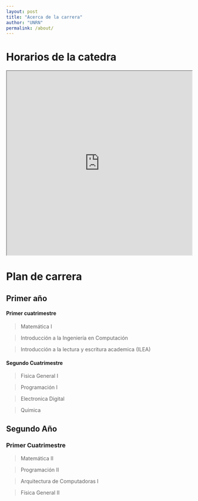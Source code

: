 ```yaml
---
layout: post
title: "Acerca de la carrera"
author: "UNRN"
permalink: /about/
---
```


# Horarios de la catedra

<iframe width="100%" height="500px" src="https://docs.google.com/spreadsheets/d/e/2PACX-1vS5-tgDXDkDEzIC7o4sPUeZ4ZqBmpG4wLoRBGSnKs7ObyphPZeUdQnPPpAdSMB6-veVjHntcYmOnW-W/pubhtml?widget=true&amp;headers=false"></iframe>

# Plan de carrera

## Primer año

#### Primer cuatrimestre

> Matemática I

> Introducción a la Ingeniería en Computación

> Introducción a la lectura y escritura academica (ILEA)

#### Segundo Cuatrimestre

> Fisica General I

> Programación I

> Electronica Digital

> Quimica


## Segundo Año

### Primer Cuatrimestre

> Matemática II

> Programación II

> Arquitectura de Computadoras I

> Física General II
